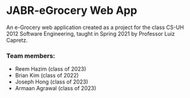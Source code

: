 # JABR-eGrocery Web App
An e-Grocery web application created as a project for the class CS-UH 2012 Software Engineering, taught in Spring 2021 by Professor Luiz Capretz.

### Team members:
- Reem Hazim (class of 2023)
- Brian Kim (class of 2022)
- Joseph Hong (class of 2023)
- Armaan Agrawal (class of 2023)

